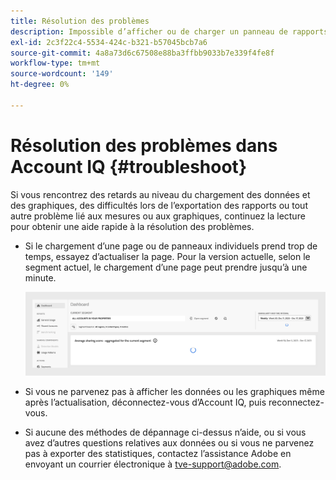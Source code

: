```yaml
---
title: Résolution des problèmes
description: Impossible d’afficher ou de charger un panneau de rapports ? Ou ne pas pouvoir exporter un rapport ? Découvrez comment résoudre les problèmes courants du produit.
exl-id: 2c3f22c4-5534-424c-b321-b57045bcb7a6
source-git-commit: 4a8a73d6c67508e88ba3ffbb9033b7e339f4fe8f
workflow-type: tm+mt
source-wordcount: '149'
ht-degree: 0%

---
```


# Résolution des problèmes dans Account IQ {#troubleshoot}

Si vous rencontrez des retards au niveau du chargement des données et des graphiques, des difficultés lors de l’exportation des rapports ou tout autre problème lié aux mesures ou aux graphiques, continuez la lecture pour obtenir une aide rapide à la résolution des problèmes.

* Si le chargement d’une page ou de panneaux individuels prend trop de temps, essayez d’actualiser la page. Pour la version actuelle, selon le segment actuel, le chargement d’une page peut prendre jusqu’à une minute.

  ![](assets/troubleshoot.png)

* Si vous ne parvenez pas à afficher les données ou les graphiques même après l’actualisation, déconnectez-vous d’Account IQ, puis reconnectez-vous.

* Si aucune des méthodes de dépannage ci-dessus n’aide, ou si vous avez d’autres questions relatives aux données ou si vous ne parvenez pas à exporter des statistiques, contactez l’assistance Adobe en envoyant un courrier électronique à <tve-support@adobe.com>.
